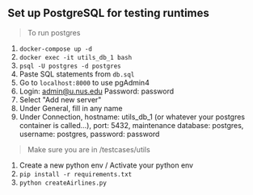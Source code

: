 ## Set up PostgreSQL for testing runtimes

> To run postgres

1. `docker-compose up -d`
2. `docker exec -it utils_db_1 bash`
3. `psql -U postgres -d postgres`
4. Paste SQL statements from `db.sql`
5. Go to `localhost:8000` to use pgAdmin4 
6. Login: admin@u.nus.edu Password: password
7. Select "Add new server"
8. Under General, fill in any name
9. Under Connection, hostname: utils_db_1 (or whatever your postgres container is called...), port: 5432, maintenance database: postgres, username: postgres, password: password

> Make sure you are in /testcases/utils
> 
1. Create a new python env / Activate your python env
2. `pip install -r requirements.txt`
3. `python createAirlines.py`

